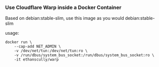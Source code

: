 ### Use Cloudflare Warp inside a Docker Container
Based on debian:stable-slim, use this image as you would debian:stable-slim

usage:
```Shell
docker run \
	--cap-add NET_ADMIN \
	-v /dev/net/tun:/dev/net/tun:ro \
	-v /run/dbus/system_bus_socket:/run/dbus/system_bus_socket:ro \
	-it ethanscully/warp
```
